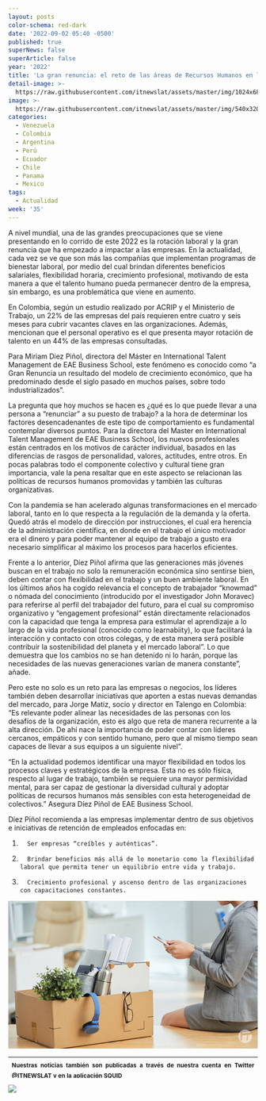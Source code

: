 ```yaml
---
layout: posts
color-schema: red-dark
date: '2022-09-02 05:40 -0500'
published: true
superNews: false
superArticle: false
year: '2022'
title: 'La gran renuncia: el reto de las áreas de Recursos Humanos en las empresas'
detail-image: >-
  https://raw.githubusercontent.com/itnewslat/assets/master/img/1024x680/caja-de-objetos-g.jpg
image: >-
  https://raw.githubusercontent.com/itnewslat/assets/master/img/540x320/caja-de-objetos-p.jpg
categories:
  - Venezuela
  - Colombia
  - Argentina
  - Perú
  - Ecuador
  - Chile
  - Panama
  - Mexico
tags:
  - Actualidad
week: '35'
---
```

A nivel mundial, una de las grandes preocupaciones que se viene presentando en lo corrido de este 2022 es la rotación laboral y la gran renuncia que ha empezado a impactar a las empresas.  En la actualidad, cada vez se ve que son más las compañías que implementan programas de bienestar laboral, por medio del cual brindan diferentes beneficios salariales, flexibilidad horaria, crecimiento profesional, motivando de esta manera a que el talento humano pueda permanecer dentro de la empresa, sin embargo, es una problemática que viene en aumento.

En Colombia, según un estudio realizado por ACRIP y el Ministerio de Trabajo, un 22% de las empresas del país requieren entre cuatro y seis meses para cubrir vacantes claves en las organizaciones. Además, mencionan que el personal operativo es el que presenta mayor rotación de talento en un 44% de las empresas consultadas.

Para Miriam Diez Piñol, directora del Máster en International Talent Management de EAE Business School, este fenómeno es conocido como “a Gran Renuncia un resultado del modelo de crecimiento económico, que ha predominado desde el siglo pasado en muchos países, sobre todo industrializados”.

La pregunta que hoy muchos se hacen es ¿qué es lo que puede llevar a una persona a “renunciar” a su puesto de trabajo? a la hora de determinar los factores desencadenantes de este tipo de comportamiento es fundamental contemplar diversos puntos. Para la directora del Master en International Talent Management de EAE Business School, los nuevos profesionales están centrados en los motivos de carácter individual, basados en las diferencias de rasgos de personalidad, valores, actitudes, entre otros. En pocas palabras todo el componente colectivo y cultural tiene gran importancia, vale la pena resaltar que en este aspecto se relacionan las políticas de recursos humanos promovidas y también las culturas organizativas.

Con la pandemia se han acelerado algunas transformaciones en el mercado laboral, tanto en lo que respecta a la regulación de la demanda y la oferta. Quedó atrás el modelo de dirección por instrucciones, el cual era herencia de la administración científica, en donde en el trabajo el único motivador era el dinero y para poder mantener al equipo de trabajo a gusto era necesario simplificar al máximo los procesos para hacerlos eficientes.

Frente a lo anterior,  Díez Piñol afirma que las generaciones más jóvenes buscan en el trabajo no solo la remuneración económica sino sentirse bien, deben contar con flexibilidad en el trabajo y un buen ambiente laboral. En los últimos años ha cogido relevancia el concepto de trabajador “knowmad” o nómada del conocimiento (introducido por el investigador John Moravec) para referirse al perfil del trabajador del futuro, para el cual su compromiso organizativo y “engagement profesional” están directamente relacionados con la capacidad que tenga la empresa para estimular el aprendizaje a lo largo de la vida profesional (conocido como learnabiity), lo que facilitará la interacción y contacto con otros colegas, y de esta manera será posible contribuir la sostenibilidad del planeta y el mercado laboral”. Lo que demuestra que los cambios no se han detenido ni lo harán, porque las necesidades de las nuevas generaciones varían de manera constante”, añade.

Pero este no solo es un reto para las empresas o negocios, los líderes también deben desarrollar iniciativas que aporten a estas nuevas demandas del mercado, para Jorge Matiz, socio y director en Talengo en Colombia: “Es relevante poder alinear las necesidades de las personas con los desafíos de la organización, esto es algo que reta de manera recurrente a la alta dirección. De ahí nace la importancia de poder contar con líderes cercanos, empáticos y con sentido humano, pero que al mismo tiempo sean capaces de llevar a sus equipos a un siguiente nivel”.

“En la actualidad podemos identificar una mayor flexibilidad en todos los procesos claves y estratégicos de la empresa. Esta no es sólo física, respecto al lugar de trabajo, también se requiere una mayor permisividad mental, para ser capaz de gestionar la diversidad cultural y adoptar políticas de recursos humanos más sensibles con esta heterogeneidad de colectivos.” Asegura  Díez Piñol de EAE Business School.

Díez Piñol recomienda a las empresas implementar dentro de sus objetivos e iniciativas de retención de empleados enfocadas en:

1.       Ser empresas “creíbles y auténticas”.
2.       Brindar beneficios más allá de lo monetario como la flexibilidad laboral que permita tener un equilibrio entre vida y trabajo.
3.       Crecimiento profesional y ascenso dentro de las organizaciones con capacitaciones constantes.

![](https://raw.githubusercontent.com/itnewslat/assets/master/img/540x320/caja-de-objetos-p.jpg)

<table style="height: 42px;" width="569">
<tbody>
<tr>
<td style="text-align: justify;"><sub><strong>Nuestras noticias también son publicadas a través de nuestra cuenta en Twitter <a href="https://twitter.com/itnewslat?lang=es">@ITNEWSLAT</a> y en la aplicación <a href="https://squidapp.co/en/">SQUID</a></strong></sub></td>
</tr>
</tbody>
</table>

<img src="https://tracker.metricool.com/c3po.jpg?hash=56f88a41e39ab42c063cc51676587a04"/>